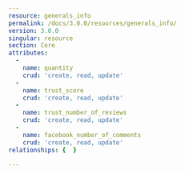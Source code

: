 ```yaml
---
resource: generals_info
permalink: /docs/3.0.0/resources/generals_info/
version: 3.0.0
singular: resource
section: Core
attributes:
  -
    name: quantity
    crud: 'create, read, update'
  -
    name: trust_score
    crud: 'create, read, update'
  -
    name: trust_number_of_reviews
    crud: 'create, read, update'
  -
    name: facebook_number_of_comments
    crud: 'create, read, update'
relationships: {  }

---
```

